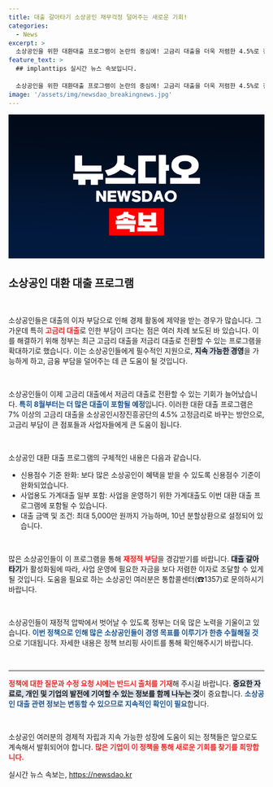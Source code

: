 ```yaml
---
title: 대출 갈아타기 소상공인 채무걱정 덜어주는 새로운 기회!
categories:
  - News
excerpt: >
  소상공인을 위한 대환대출 프로그램이 논란의 중심에! 고금리 대출을 더욱 저렴한 4.5%로 전환할 기회가 오는 8월확대됩니다. 가계대출도 포함되어, 최대 5천만 원까지 지원! 지금 바로 정보를 확인하세요!
feature_text: >
  ## implanttips 실시간 뉴스 속보입니다.

  소상공인을 위한 대환대출 프로그램이 논란의 중심에! 고금리 대출을 더욱 저렴한 4.5%로 전환할 기회가 오는 8월확대됩니다. 가계대출도 포함되어, 최대 5천만 원까지 지원! 지금 바로 정보를 확인하세요!
image: '/assets/img/newsdao_breakingnews.jpg'
---
```


<p><img src="/assets/img/newsdao_breakingnews.jpg" alt="implanttips 속보" /></p>

<h2 data-ke-size="size26">소상공인 대환 대출 프로그램</h2>

<p data-ke-size="size16">&nbsp;</p>

<p>소상공인들은 대출의 이자 부담으로 인해 경제 활동에 제약을 받는 경우가 많습니다. 그가운데 특히 <b><span style="color: #ee2323;">고금리 대출</span></b>로 인한 부담이 크다는 점은 여러 차례 보도된 바 있습니다. 이를 해결하기 위해 정부는 최근 고금리 대출을 저금리 대출로 전환할 수 있는 프로그램을 확대하기로 했습니다. 이는 소상공인들에게 필수적인 지원으로, <b><span style="background-color: #21538527;">지속 가능한 경영</span></b>을 가능하게 하고, 금융 부담을 덜어주는 데 큰 도움이 될 것입니다. </p>

<p data-ke-size="size16">&nbsp;</p>

<p>소상공인들이 이제 고금리 대출에서 저금리 대출로 전환할 수 있는 기회가 늘어났습니다. <b><span style="color: #1a5490;">특히 8월부터는 더 많은 대출이 포함될 예정</span></b>입니다. 이러한 대환 대출 프로그램은 7% 이상의 고금리 대출을 소상공인시장진흥공단의 4.5% 고정금리로 바꾸는 방안으로, 고금리 부담이 큰 점포들과 사업자들에게 큰 도움이 됩니다.</p>

<p data-ke-size="size16">&nbsp;</p>

<p>소상공인 대환 대출 프로그램의 구체적인 내용은 다음과 같습니다. </p>

<ul>
    <li>신용점수 기준 완화: 보다 많은 소상공인이 혜택을 받을 수 있도록 신용점수 기준이 완화되었습니다.</li>
    <li>사업용도 가계대출 일부 포함: 사업을 운영하기 위한 가계대출도 이번 대환 대출 프로그램에 포함될 수 있습니다.</li>
    <li>대출 금액 및 조건: 최대 5,000만 원까지 가능하며, 10년 분할상환으로 설정되어 있습니다.</li>
</ul>

<p data-ke-size="size16">&nbsp;</p>

<p>많은 소상공인들이 이 프로그램을 통해 <b><span style="color: #ee2323;">재정적 부담</span></b>을 경감받기를 바랍니다. <b><span style="background-color: #21538527;">대출 갈아타기</span></b>가 활성화됨에 따라, 사업 운영에 필요한 자금을 보다 저렴한 이자로 조달할 수 있게 될 것입니다. 도움을 필요로 하는 소상공인 여러분은 통합콜센터(☎1357)로 문의하시기 바랍니다.</p>

<p data-ke-size="size16">&nbsp;</p>

<p>소상공인들이 재정적 압박에서 벗어날 수 있도록 정부는 더욱 많은 노력을 기울이고 있습니다. <b><span style="color: #1a5490;">이번 정책으로 인해 많은 소상공인들이 경영 목표를 이루기가 한층 수월해질 것</span></b>으로 기대됩니다. 자세한 내용은 정책 브리핑 사이트를 통해 확인해주시기 바랍니다.</p>

<p data-ke-size="size16">&nbsp;</p>

<hr>

<p><b><span style="color: #ee2323;">정책에 대한 질문과 수정 요청 시에는 반드시 출처를 기재</span></b>해 주시길 바랍니다. <b><span style="background-color: #21538527;">중요한 자료로, 개인 및 기업의 발전에 기여할 수 있는 정보를 함께 나누는 것</span></b>이 중요합니다. <b><span style="color: #1a5490;">소상공인 대출 관련 정보는 변동할 수 있으므로 지속적인 확인이 필요</span></b>합니다. </p>

<p data-ke-size="size16">&nbsp;</p>

<p>소상공인 여러분의 경제적 자립과 지속 가능한 성장에 도움이 되는 정책들은 앞으로도 계속해서 발휘되어야 합니다. <b><span style="color: #ee2323;">많은 기업이 이 정책을 통해 새로운 기회를 찾기를 희망합니다.</span></b></p>
실시간 뉴스 속보는, <a href="https://newsdao.kr" rel="dofollow">https://newsdao.kr</a>


